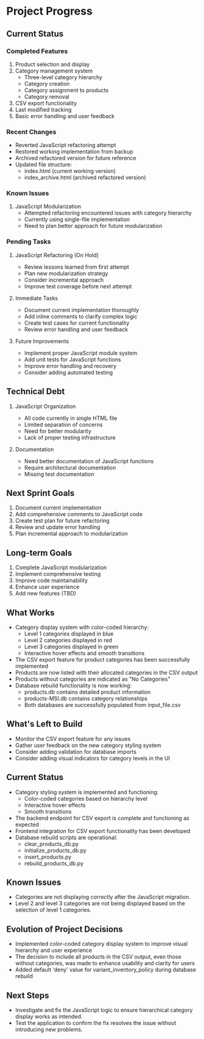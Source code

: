 # Project Progress

## Current Status

### Completed Features

1. Product selection and display
2. Category management system
   - Three-level category hierarchy
   - Category creation
   - Category assignment to products
   - Category removal
3. CSV export functionality
4. Last modified tracking
5. Basic error handling and user feedback

### Recent Changes

- Reverted JavaScript refactoring attempt
- Restored working implementation from backup
- Archived refactored version for future reference
- Updated file structure:
  - index.html (current working version)
  - index_archive.html (archived refactored version)

### Known Issues

1. JavaScript Modularization
   - Attempted refactoring encountered issues with category hierarchy
   - Currently using single-file implementation
   - Need to plan better approach for future modularization

### Pending Tasks

1. JavaScript Refactoring (On Hold)

   - Review lessons learned from first attempt
   - Plan new modularization strategy
   - Consider incremental approach
   - Improve test coverage before next attempt

2. Immediate Tasks

   - Document current implementation thoroughly
   - Add inline comments to clarify complex logic
   - Create test cases for current functionality
   - Review error handling and user feedback

3. Future Improvements
   - Implement proper JavaScript module system
   - Add unit tests for JavaScript functions
   - Improve error handling and recovery
   - Consider adding automated testing

## Technical Debt

1. JavaScript Organization

   - All code currently in single HTML file
   - Limited separation of concerns
   - Need for better modularity
   - Lack of proper testing infrastructure

2. Documentation
   - Need better documentation of JavaScript functions
   - Require architectural documentation
   - Missing test documentation

## Next Sprint Goals

1. Document current implementation
2. Add comprehensive comments to JavaScript code
3. Create test plan for future refactoring
4. Review and update error handling
5. Plan incremental approach to modularization

## Long-term Goals

1. Complete JavaScript modularization
2. Implement comprehensive testing
3. Improve code maintainability
4. Enhance user experience
5. Add new features (TBD)

## What Works

- Category display system with color-coded hierarchy:
  - Level 1 categories displayed in blue
  - Level 2 categories displayed in red
  - Level 3 categories displayed in green
  - Interactive hover effects and smooth transitions
- The CSV export feature for product categories has been successfully implemented
- Products are now listed with their allocated categories in the CSV output
- Products without categories are indicated as "No Categories"
- Database rebuild functionality is now working:
  - products.db contains detailed product information
  - products-MSI.db contains category relationships
  - Both databases are successfully populated from input_file.csv

## What's Left to Build

- Monitor the CSV export feature for any issues
- Gather user feedback on the new category styling system
- Consider adding validation for database imports
- Consider adding visual indicators for category levels in the UI

## Current Status

- Category styling system is implemented and functioning:
  - Color-coded categories based on hierarchy level
  - Interactive hover effects
  - Smooth transitions
- The backend endpoint for CSV export is complete and functioning as expected
- Frontend integration for CSV export functionality has been developed
- Database rebuild scripts are operational:
  - clear_products_db.py
  - initialize_products_db.py
  - insert_products.py
  - rebuild_products_db.py

## Known Issues

- Categories are not displaying correctly after the JavaScript migration.
- Level 2 and level 3 categories are not being displayed based on the selection of level 1 categories.

## Evolution of Project Decisions

- Implemented color-coded category display system to improve visual hierarchy and user experience
- The decision to include all products in the CSV output, even those without categories, was made to enhance usability and clarity for users
- Added default 'deny' value for variant_inventory_policy during database rebuild

## Next Steps

- Investigate and fix the JavaScript logic to ensure hierarchical category display works as intended.
- Test the application to confirm the fix resolves the issue without introducing new problems.
